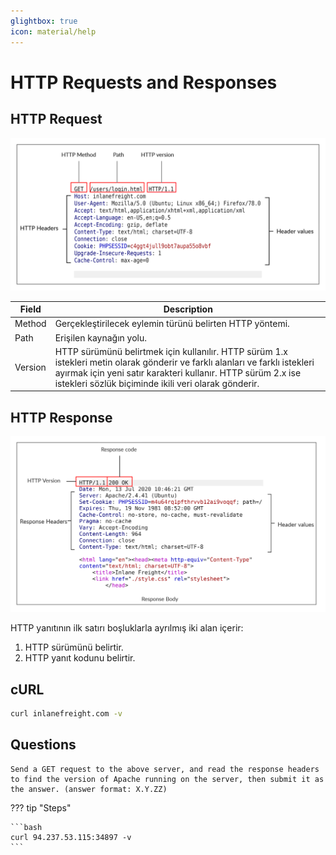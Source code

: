 ```yaml
---
glightbox: true
icon: material/help
---
```


# HTTP Requests and Responses

## HTTP Request

![](../assets/images/raw-request.png)

| Field | Description |
|---|---|
| Method | Gerçekleştirilecek eylemin türünü belirten HTTP yöntemi. |
| Path | Erişilen kaynağın yolu. |
| Version | HTTP sürümünü belirtmek için kullanılır. HTTP sürüm 1.x istekleri metin olarak gönderir ve farklı alanları ve farklı istekleri ayırmak için yeni satır karakteri kullanır. HTTP sürüm 2.x ise istekleri sözlük biçiminde ikili veri olarak gönderir. |

## HTTP Response

![](../assets/images/raw-response.png)

HTTP yanıtının ilk satırı boşluklarla ayrılmış iki alan içerir:

1. HTTP sürümünü belirtir.
2. HTTP yanıt kodunu belirtir.

## cURL

```bash
curl inlanefreight.com -v
```

## Questions

```text
Send a GET request to the above server, and read the response headers to find the version of Apache running on the server, then submit it as the answer. (answer format: X.Y.ZZ)
```

??? tip "Steps"

    ```bash
    curl 94.237.53.115:34897 -v
    ```
